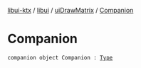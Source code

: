 [libui-ktx](../../index.md) / [libui](../index.md) / [uiDrawMatrix](index.md) / [Companion](./-companion.md)

# Companion

`companion object Companion : `[`Type`](../../kotlinx.cinterop/-c-struct-var/-type/index.md)